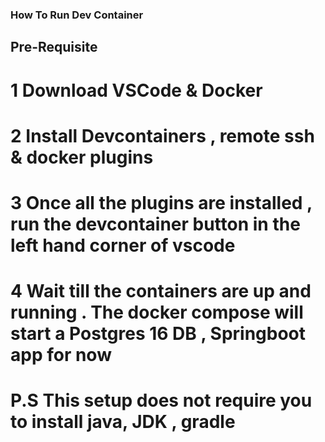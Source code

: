 ### How To Run Dev Container

## Pre-Requisite

# 1 Download VSCode & Docker 
# 2 Install Devcontainers , remote ssh & docker plugins
# 3 Once all the plugins are installed , run the devcontainer button in the left hand corner of vscode 
# 4 Wait till the containers are up and running . The docker compose will start a Postgres 16 DB , Springboot app for now 
# P.S This setup does not require you to install java, JDK , gradle
